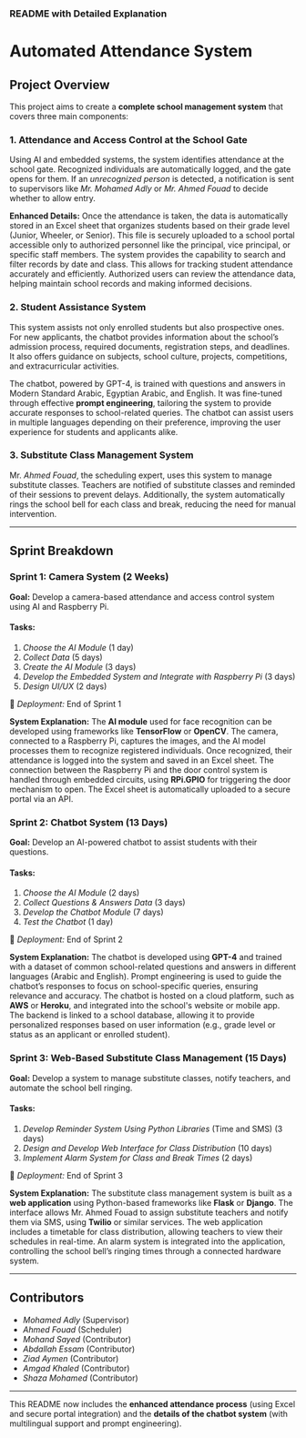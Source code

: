 ### README with Detailed Explanation

# Automated Attendance System

## Project Overview
This project aims to create a **complete school management system** that covers three main components:

### 1. Attendance and Access Control at the School Gate
Using AI and embedded systems, the system identifies attendance at the school gate. Recognized individuals are automatically logged, and the gate opens for them. If an *unrecognized person* is detected, a notification is sent to supervisors like *Mr. Mohamed Adly* or *Mr. Ahmed Fouad* to decide whether to allow entry.

**Enhanced Details:**
Once the attendance is taken, the data is automatically stored in an Excel sheet that organizes students based on their grade level (Junior, Wheeler, or Senior). This file is securely uploaded to a school portal accessible only to authorized personnel like the principal, vice principal, or specific staff members. The system provides the capability to search and filter records by date and class. This allows for tracking student attendance accurately and efficiently. Authorized users can review the attendance data, helping maintain school records and making informed decisions.

### 2. Student Assistance System
This system assists not only enrolled students but also prospective ones. For new applicants, the chatbot provides information about the school’s admission process, required documents, registration steps, and deadlines. It also offers guidance on subjects, school culture, projects, competitions, and extracurricular activities.

The chatbot, powered by GPT-4, is trained with questions and answers in Modern Standard Arabic, Egyptian Arabic, and English. It was fine-tuned through effective **prompt engineering**, tailoring the system to provide accurate responses to school-related queries. The chatbot can assist users in multiple languages depending on their preference, improving the user experience for students and applicants alike.

### 3. Substitute Class Management System
Mr. *Ahmed Fouad*, the scheduling expert, uses this system to manage substitute classes. Teachers are notified of substitute classes and reminded of their sessions to prevent delays. Additionally, the system automatically rings the school bell for each class and break, reducing the need for manual intervention.

---

## Sprint Breakdown

### Sprint 1: Camera System (2 Weeks)
**Goal:** Develop a camera-based attendance and access control system using AI and Raspberry Pi.

#### Tasks:
1. *Choose the AI Module* (1 day)
2. *Collect Data* (5 days)
3. *Create the AI Module* (3 days)
4. *Develop the Embedded System and Integrate with Raspberry Pi* (3 days)
5. *Design UI/UX* (2 days)

📅 *Deployment:* End of Sprint 1

**System Explanation:**
The **AI module** used for face recognition can be developed using frameworks like **TensorFlow** or **OpenCV**. The camera, connected to a Raspberry Pi, captures the images, and the AI model processes them to recognize registered individuals. Once recognized, their attendance is logged into the system and saved in an Excel sheet. The connection between the Raspberry Pi and the door control system is handled through embedded circuits, using **RPi.GPIO** for triggering the door mechanism to open. The Excel sheet is automatically uploaded to a secure portal via an API.

### Sprint 2: Chatbot System (13 Days)
**Goal:** Develop an AI-powered chatbot to assist students with their questions.

#### Tasks:
1. *Choose the AI Module* (2 days)
2. *Collect Questions & Answers Data* (3 days)
3. *Develop the Chatbot Module* (7 days)
4. *Test the Chatbot* (1 day)

📅 *Deployment:* End of Sprint 2

**System Explanation:**
The chatbot is developed using **GPT-4** and trained with a dataset of common school-related questions and answers in different languages (Arabic and English). Prompt engineering is used to guide the chatbot’s responses to focus on school-specific queries, ensuring relevance and accuracy. The chatbot is hosted on a cloud platform, such as **AWS** or **Heroku**, and integrated into the school's website or mobile app. The backend is linked to a school database, allowing it to provide personalized responses based on user information (e.g., grade level or status as an applicant or enrolled student).

### Sprint 3: Web-Based Substitute Class Management (15 Days)
**Goal:** Develop a system to manage substitute classes, notify teachers, and automate the school bell ringing.

#### Tasks:
1. *Develop Reminder System Using Python Libraries* (Time and SMS) (3 days)
2. *Design and Develop Web Interface for Class Distribution* (10 days)
3. *Implement Alarm System for Class and Break Times* (2 days)

📅 *Deployment:* End of Sprint 3

**System Explanation:**
The substitute class management system is built as a **web application** using Python-based frameworks like **Flask** or **Django**. The interface allows Mr. Ahmed Fouad to assign substitute teachers and notify them via SMS, using **Twilio** or similar services. The web application includes a timetable for class distribution, allowing teachers to view their schedules in real-time. An alarm system is integrated into the application, controlling the school bell’s ringing times through a connected hardware system.

---

## Contributors
- *Mohamed Adly* (Supervisor)
- *Ahmed Fouad* (Scheduler)
- *Mohand Sayed* (Contributor)
- *Abdallah Essam* (Contributor)
- *Ziad Aymen* (Contributor)
- *Amgad Khaled* (Contributor)
- *Shaza Mohamed* (Contributor) 

---

This README now includes the **enhanced attendance process** (using Excel and secure portal integration) and the **details of the chatbot system** (with multilingual support and prompt engineering).
